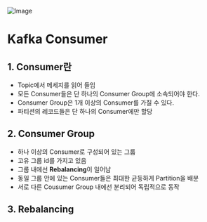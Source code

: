 ![Image](https://github.com/user-attachments/assets/44775098-769e-4d9c-9f2e-66d54322dc8f)

# Kafka Consumer

## 1. Consumer란
- Topic에서 메세지를 읽어 들임
- 모든 Consumer들은 단 하나의  Consumer Group에 소속되어야 한다.
- Consumer Group은 1개 이상의 Consumer를 가질 수 있다.
- 파티션의 레코드들은 단 하나의 Consumer에만 할당

## 2. Consumer Group
- 하나 이상의 Consumer로 구성되어 있는 그룹
- 고유 그룹 id를 가지고 있음
- 그룹 내에선 **Rebalancing**이 일어남
- 동일 그룹 안에 있는 Consumer들은 최대한 균등하게 Partition을 배분
- 서로 다른 Cousumer Group 내에선 분리되어 독립적으로 동작

## 3. Rebalancing










<!-- 
```
kafka-console-consumer --bootstrap-server localhost:9092 --group group_01 --topic multipart-topic --property print.key=true --property print.value = true --property print.partition=true
``` 
-->
